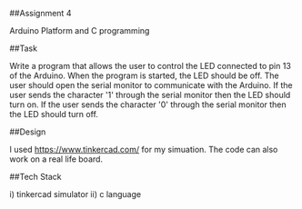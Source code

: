 ##Assignment 4

Arduino Platform and C programming

##Task

Write a program that allows the user to control the LED connected to pin 13 of the Arduino. When the program is started, the LED should be off.
The user should open the serial monitor to communicate with the Arduino. If the user sends the character '1' through the serial monitor then the LED should turn on.
If the user sends the character '0' through the serial monitor then the LED should turn off.

##Design

I used https://www.tinkercad.com/ for my simuation. The code can also work on a real life board.

##Tech Stack

   i) tinkercad simulator
   ii) c language
